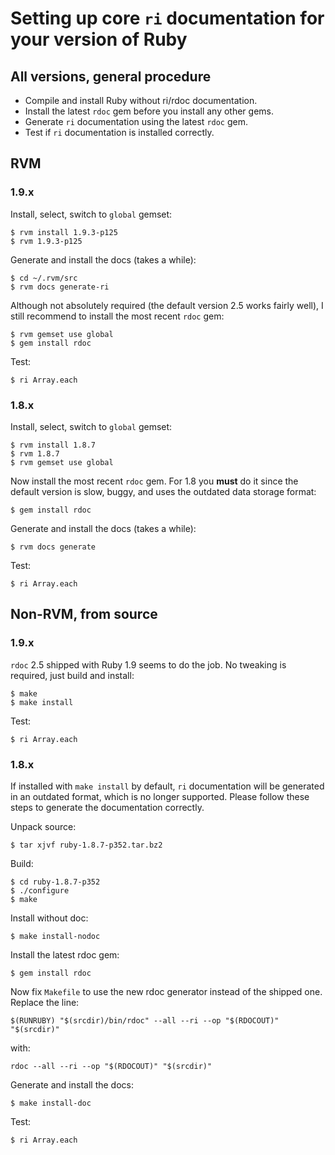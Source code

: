 
Setting up core `ri` documentation for your version of Ruby
===========================================================


All versions, general procedure
-------------------------------

* Compile and install Ruby without ri/rdoc documentation.
* Install the latest `rdoc` gem before you install any other gems.
* Generate `ri` documentation using the latest `rdoc` gem.
* Test if `ri` documentation is installed correctly.


RVM
---

### 1.9.x ###

Install, select, switch to `global` gemset:

~~~
$ rvm install 1.9.3-p125
$ rvm 1.9.3-p125
~~~

Generate and install the docs (takes a while):

~~~
$ cd ~/.rvm/src
$ rvm docs generate-ri
~~~

Although not absolutely required (the default version 2.5 works fairly well), I still recommend to install the most recent `rdoc` gem:

~~~
$ rvm gemset use global
$ gem install rdoc
~~~

Test:

~~~
$ ri Array.each
~~~


### 1.8.x ###

Install, select, switch to `global` gemset:

~~~
$ rvm install 1.8.7
$ rvm 1.8.7
$ rvm gemset use global
~~~

Now install the most recent `rdoc` gem. For 1.8 you **must** do it since the default version is slow, buggy, and uses the outdated data storage format:

~~~
$ gem install rdoc
~~~

Generate and install the docs (takes a while):

~~~
$ rvm docs generate
~~~

Test:

~~~
$ ri Array.each
~~~


Non-RVM, from source
--------------------

### 1.9.x ###

`rdoc` 2.5 shipped with Ruby 1.9 seems to do the job. No tweaking is required, just build and install:

~~~
$ make
$ make install
~~~

Test:

~~~
$ ri Array.each
~~~


### 1.8.x ###

If installed with `make install` by default, `ri` documentation will be generated in an outdated format, which is no longer supported. Please follow these steps to generate the documentation correctly.

Unpack source:

~~~
$ tar xjvf ruby-1.8.7-p352.tar.bz2
~~~

Build:

~~~
$ cd ruby-1.8.7-p352
$ ./configure
$ make
~~~

Install without doc:

~~~
$ make install-nodoc
~~~

Install the latest rdoc gem:

~~~
$ gem install rdoc
~~~

Now fix `Makefile` to use the new rdoc generator instead of the shipped one. Replace the line:

~~~
$(RUNRUBY) "$(srcdir)/bin/rdoc" --all --ri --op "$(RDOCOUT)" "$(srcdir)"
~~~

with:

~~~
rdoc --all --ri --op "$(RDOCOUT)" "$(srcdir)"
~~~

Generate and install the docs:

~~~
$ make install-doc
~~~

Test:

~~~
$ ri Array.each
~~~
